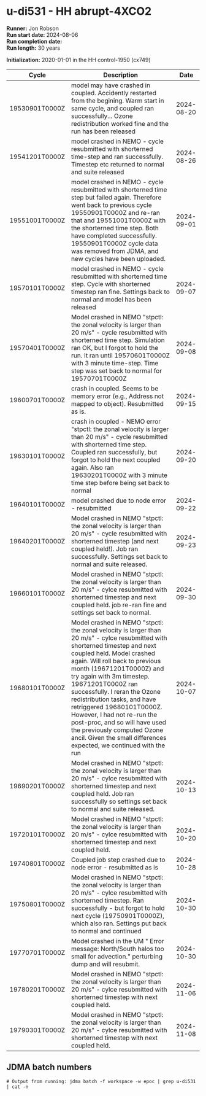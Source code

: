 # u-di531 - HH abrupt-4XCO2

**Runner:** Jon Robson  
**Run start date:** 2024-08-06  
**Run completion date:**  
**Run length:** 30 years  

**Initialization:** 2020-01-01 in the HH control-1950 (cx749)

| Cycle | Description | Date |
| --- | --- | --- |
| 19530901T0000Z| model may have crashed in coupled. Accidently restarted from the begining. Warm start in same cycle, and coupled ran successfully... Ozone redistribution worked fine and the run has been released | 2024-08-20 |
| 19541201T0000Z | model crashed in NEMO - cycle resubmitted with shorterned time-step and ran successfully. Timestep etc returned to normal and suite released | 2024-08-26 |
| 19551001T0000Z | model crashed in NEMO - cycle resubmitted with shorterned time step but failed again. Therefore went back to previous cycle 19550901T0000Z and re-ran that and 19551001T0000Z with the shorterned time step. Both have completed successfully. 19550901T0000Z cycle data was removed from JDMA, and new cycles have been uploaded.  | 2024-09-01 |
| 19570101T0000Z | model crashed in NEMO - cycle resubmitted with shorterned time step. Cycle with shorterned timestep ran fine. Settings back to normal and model has been released | 2024-09-07 |
| 19570401T0000Z | Model crashed in NEMO "stpctl: the zonal velocity is larger than 20 m/s" - cycle resubmitted with shorterned time step. Simulation ran OK, but I forgot to hold the run. It ran until 19570601T0000Z with 3 minute time-step. Time step was set back to normal for 19570701T0000Z | 2024-09-08 |
| 19600701T0000Z | crash in coupled. Seems to be memory error (e.g., Address not mapped to object). Resubmitted as is. | 2024-09-15 |
| 19630101T0000Z | crash in coupled - NEMO error "stpctl: the zonal velocity is larger than 20 m/s" - cycle resubmitted with shorterned time step. Coupled ran successfully, but forgot to hold the next coupled again. Also ran 19630201T0000Z with 3 minute time step before being set back to normal | 2024-09-20 |
| 19640101T0000Z | model crashed due to node error - resubmitted | 2024-09-22 |
| 19640201T0000Z | Model crashed in NEMO "stpctl: the zonal velocity is larger than 20 m/s" - cycle resubmitted with shorterned timestep (and next coupled held!). Job ran successfully. Settings set back to normal and suite released. | 2024-09-23 |
| 19660101T0000Z | Model crashed in NEMO "stpctl: the zonal velocity is larger than 20 m/s" - cylce resubmitted with shorterned timestep and next coupled held. job re-ran fine and settings set back to normal. | 2024-09-30 |
| 19680101T0000Z | Model crashed in NEMO "stpctl: the zonal velocity is larger than 20 m/s" - cylce resubmitted with shorterned timestep and next coupled held. Model crashed again. Will roll back to previous month (19671201T0000Z) and try again with 3m timestep. 19671201T0000Z ran successfully. I reran the Ozone redistribution tasks, and have retriggered 19680101T0000Z. However, I had not re-run the post-proc, and so will have used the previously computed Ozone ancil. Given the small differences expected, we continued with the run | 2024-10-07 |
| 19690201T0000Z | Model crashed in NEMO "stpctl: the zonal velocity is larger than 20 m/s" - cylce resubmitted with shorterned timestep and next coupled held. Job ran successfully so settings set back to normal and suite released. | 2024-10-13 |
| 19720101T0000Z | Model crashed in NEMO "stpctl: the zonal velocity is larger than 20 m/s" - cylce resubmitted with shorterned timestep and next coupled held. | 2024-10-20 |
| 19740801T0000Z | Coupled job step crashed due to node error - resubmitted as is | 2024-10-28 |
| 19750801T0000Z | Model crashed in NEMO "stpctl: the zonal velocity is larger than 20 m/s" - cylce resubmitted with shorterned timestep. Ran successfully - but forgot to hold next cycle (19750901T0000Z), which also ran. Settings put back to normal and continued | 2024-10-30 |
| 19770701T0000Z | Model crashed in the UM " Error message: North/South halos too small for advection." perturbing dump and will resubmit. | 2024-10-30 |
| 19780201T0000Z | Model crashed in NEMO "stpctl: the zonal velocity is larger than 20 m/s" - cylce resubmitted with shorterned timestep with next coupled held. | 2024-11-06 |
| 19790301T0000Z | Model crashed in NEMO "stpctl: the zonal velocity is larger than 20 m/s" - cylce resubmitted with shorterned timestep with next coupled held. | 2024-11-08 |








## JDMA batch numbers
```
# Output from running: jdma batch -f workspace -w epoc | grep u-di531 | cat -n

```
